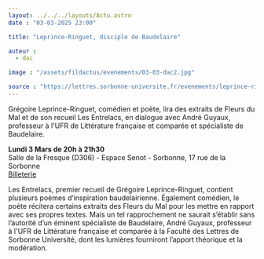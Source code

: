 ```yaml
---
layout: ../../../layouts/Actu.astro
date : "03-03-2025 23:00"

title: "Leprince-Ringuet, disciple de Baudelaire"

auteur :
  - dac

image : "/assets/fildactus/evenements/03-03-dac2.jpg"

source : "https://lettres.sorbonne-universite.fr/evenements/leprince-ringuet-disciple-de-baudelaire"
---
```


Grégoire Leprince-Ringuet, comédien et poète, lira des extraits de Fleurs du Mal et de son recueil Les Entrelacs, en dialogue avec André Guyaux, professeur à l'UFR de Littérature française et comparée et spécialiste de Baudelaire.

__Lundi 3 Mars de 20h à 21h30__  
Salle de la Fresque (D306) - Espace Senot - Sorbonne, 17 rue de la Sorbonne  
[Billeterie](https://www.billetweb.fr/leprince-ringuet-disciple-de-baudelaire1)

Les Entrelacs, premier recueil de Grégoire Leprince-Ringuet, contient plusieurs poèmes d’inspiration baudelairienne. Également comédien, le poète récitera certains extraits des Fleurs du Mal pour les mettre en rapport avec ses propres textes. Mais un tel rapprochement ne saurait s’établir sans l’autorité d’un éminent spécialiste de Baudelaire, André Guyaux, professeur à l'UFR de Littérature française et comparée à la Faculté des Lettres de Sorbonne Université, dont les lumières fourniront l’apport théorique et la modération.